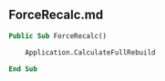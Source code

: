 ## ForceRecalc.md

```vb
Public Sub ForceRecalc()

    Application.CalculateFullRebuild

End Sub
```

